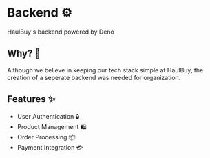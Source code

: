 # Backend ⚙️

HaulBuy's backend powered by Deno

## Why? 🤔

Although we believe in keeping our tech stack simple at HaulBuy, the creation of
a seperate backend was needed for organization.

## Features ✨

- User Authentication 🔒
- Product Management 🛍️
- Order Processing 📦
- Payment Integration 💳